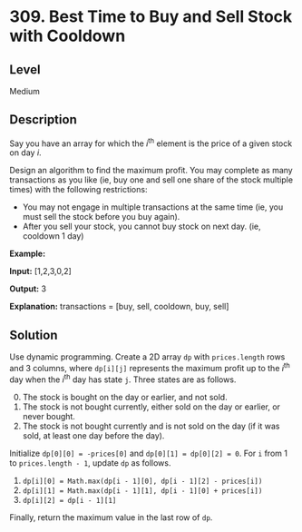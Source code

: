 # 309. Best Time to Buy and Sell Stock with Cooldown
## Level
Medium

## Description
Say you have an array for which the *i*<sup>th</sup> element is the price of a given stock on day *i*.

Design an algorithm to find the maximum profit. You may complete as many transactions as you like (ie, buy one and sell one share of the stock multiple times) with the following restrictions:

* You may not engage in multiple transactions at the same time (ie, you must sell the stock before you buy again).
* After you sell your stock, you cannot buy stock on next day. (ie, cooldown 1 day)

**Example:**

**Input:** [1,2,3,0,2]

**Output:** 3 

**Explanation:** transactions = [buy, sell, cooldown, buy, sell]

## Solution
Use dynamic programming. Create a 2D array `dp` with `prices.length` rows and 3 columns, where `dp[i][j]` represents the maximum profit up to the *i*<sup>th</sup> day when the *i*<sup>th</sup> day has state `j`. Three states are as follows.

0. The stock is bought on the day or earlier, and not sold.
1. The stock is not bought currently, either sold on the day or earlier, or never bought.
2. The stock is not bought currently and is not sold on the day (if it was sold, at least one day before the day).

Initialize `dp[0][0] = -prices[0]` and `dp[0][1] = dp[0][2] = 0`. For `i` from 1 to `prices.length - 1`, update `dp` as follows.

1. `dp[i][0] = Math.max(dp[i - 1][0], dp[i - 1][2] - prices[i])`
2. `dp[i][1] = Math.max(dp[i - 1][1], dp[i - 1][0] + prices[i])`
3. `dp[i][2] = dp[i - 1][1]`

Finally, return the maximum value in the last row of `dp`.
